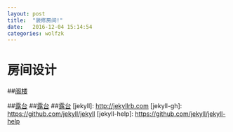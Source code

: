 ```yaml
---
layout: post
title:  "装修房间!"
date:   2016-12-04 15:14:54
categories: wolfzk
---
```


# 房间设计

##[阁楼](https://taishan90.github.io/pages/readme.md)


##[露台](./lutai.md)
##[露台](./2about.md)
##[露台](https://taishan90.github.io/pages/lutai.md)
[jekyll]:      http://jekyllrb.com
[jekyll-gh]:   https://github.com/jekyll/jekyll
[jekyll-help]: https://github.com/jekyll/jekyll-help
